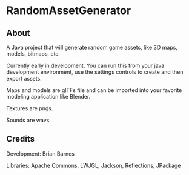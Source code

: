 # RandomAssetGenerator

## About

A Java project that will generate random game assets, like 3D maps, models, bitmaps, etc.

Currently early in development.  You can run this from your java development environment,
use the settings controls to create and then export assets.

Maps and models are glTFs file and can be imported into your favorite modeling application
like Blender.

Textures are pngs.

Sounds are wavs.

## Credits

Development: Brian Barnes

Libraries: Apache Commons, LWJGL, Jackson, Reflections, JPackage